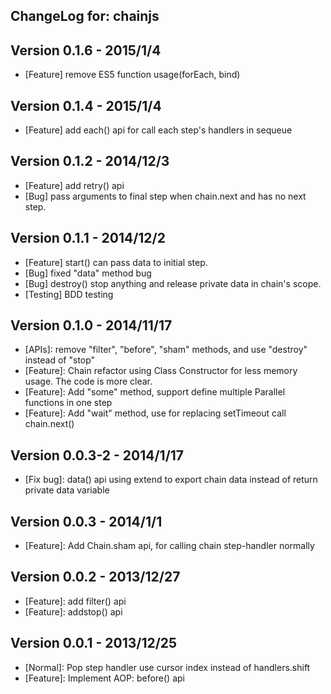 ## ChangeLog for: chainjs

## Version 0.1.6 - 2015/1/4
- [Feature] remove ES5 function usage(forEach, bind)

## Version 0.1.4 - 2015/1/4

- [Feature] add each() api for call each step's handlers in sequeue

## Version 0.1.2 - 2014/12/3

- [Feature] add retry() api
- [Bug] pass arguments to final step when chain.next and has no next step.

## Version 0.1.1 - 2014/12/2

- [Feature] start() can pass data to initial step.
- [Bug] fixed "data" method bug
- [Bug] destroy() stop anything and release private data in chain's scope.
- [Testing] BDD testing

## Version 0.1.0 - 2014/11/17

- [APIs]: remove "filter", "before", "sham" methods, and use "destroy" instead of "stop"
- [Feature]: Chain refactor using Class Constructor for less memory usage. The code is more clear.
- [Feature]: Add "some" method, support define multiple Parallel functions in one step
- [Feature]: Add "wait" method, use for replacing setTimeout call chain.next()

## Version 0.0.3-2 - 2014/1/17

- [Fix bug]: data() api using extend to export chain data instead of return private data variable

## Version 0.0.3 - 2014/1/1

- [Feature]: Add Chain.sham api, for calling chain step-handler normally

## Version 0.0.2 - 2013/12/27

- [Feature]: add filter() api 
- [Feature]: addstop() api

## Version 0.0.1 - 2013/12/25

- [Normal]: Pop step handler use cursor index instead of handlers.shift
- [Feature]: Implement AOP: before() api
